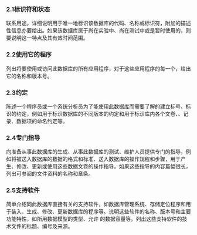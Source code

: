 ### 2.1标识符和状态

联系用途，详细说明用于唯一地标识该数据库的代码、名称或标识符，附加的描述性信息亦要给出。如果该数据库属于尚在实验中、尚在测试中或是暂时使用的，则要说明这一特点及其有效时间范围。

### 2.2使用它的程序

列出将要使用或访问此数据库的所有应用程序，对于这些应用程序的每一个，给出它的名称和版本号。

### 2.3约定

陈述一个程序员或一个系统分析员为了能使用此数据库而需要了解的建立标号、标识的约定，例如用于标识数据库的不同版本的约定和用于标识库内各个文卷、、记录、数据项的命名约定等。

### 2.4专门指导

向准备从事此数据库的生成、从事此数据库的测试、维护人员提供专门的指导，例如将被送入数据库的数据的格式和标准、送入数据库的操作规程和步骤，用于产生、修改、更新或使用这些数据文卷的操作指导。如果这些指导的内容篇幅很长，列出可参阅的文件资料的名称和章条。

### 2.5支持软件

简单介绍同此数据库直接有关的支持软件，如数据库管理系统、存储定位程序和用于装入、生成、修改、更新数据库的程序等。说明这些软件的名称、版本号和主要功能特性，如所用数据模型的类型、允许 的数据容量等。列出这些支持软件的技术文件的标题、编号及来源。

